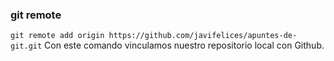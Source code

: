 ### git remote

`git remote add origin https://github.com/javifelices/apuntes-de-git.git`
Con este comando vinculamos nuestro repositorio local con Github.
